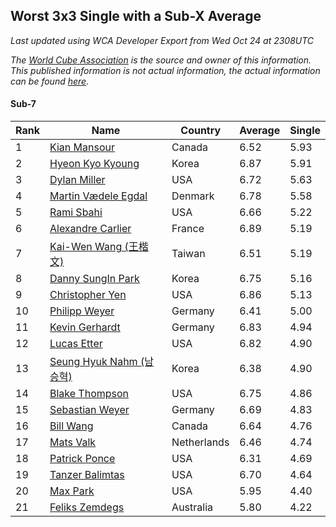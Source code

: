 ## Worst 3x3 Single with a Sub-X Average

*Last updated using WCA Developer Export from Wed Oct 24 at 2308UTC*

*The [World Cube Association](https://www.worldcubeassociation.org) is the source and owner of this information. This published information is not actual information, the actual information can be found [here](https://www.worldcubeassociation.org/results).*

#### Sub-7

|Rank|Name|Country|Average|Single|  
|--|--|--|--|--|  
|1|[Kian Mansour](https://www.worldcubeassociation.org/persons/2015MANS03)|Canada|6.52|5.93|  
|2|[Hyeon Kyo Kyoung](https://www.worldcubeassociation.org/persons/2013KYOU01)|Korea|6.87|5.91|  
|3|[Dylan Miller](https://www.worldcubeassociation.org/persons/2015MILL01)|USA|6.72|5.63|  
|4|[Martin Vædele Egdal](https://www.worldcubeassociation.org/persons/2013EGDA02)|Denmark|6.78|5.58|  
|5|[Rami Sbahi](https://www.worldcubeassociation.org/persons/2011SBAH01)|USA|6.66|5.22|  
|6|[Alexandre Carlier](https://www.worldcubeassociation.org/persons/2012CARL03)|France|6.89|5.19|  
|7|[Kai-Wen Wang (王楷文)](https://www.worldcubeassociation.org/persons/2015WANG09)|Taiwan|6.51|5.19|  
|8|[Danny SungIn Park](https://www.worldcubeassociation.org/persons/2015PARK13)|Korea|6.75|5.16|  
|9|[Christopher Yen](https://www.worldcubeassociation.org/persons/2016YENC01)|USA|6.86|5.13|  
|10|[Philipp Weyer](https://www.worldcubeassociation.org/persons/2010WEYE01)|Germany|6.41|5.00|  
|11|[Kevin Gerhardt](https://www.worldcubeassociation.org/persons/2013GERH01)|Germany|6.83|4.94|  
|12|[Lucas Etter](https://www.worldcubeassociation.org/persons/2011ETTE01)|USA|6.82|4.90|  
|13|[Seung Hyuk Nahm (남승혁)](https://www.worldcubeassociation.org/persons/2013NAHM01)|Korea|6.38|4.90|  
|14|[Blake Thompson](https://www.worldcubeassociation.org/persons/2010THOM03)|USA|6.75|4.86|  
|15|[Sebastian Weyer](https://www.worldcubeassociation.org/persons/2010WEYE02)|Germany|6.69|4.83|  
|16|[Bill Wang](https://www.worldcubeassociation.org/persons/2010WANG68)|Canada|6.64|4.76|  
|17|[Mats Valk](https://www.worldcubeassociation.org/persons/2007VALK01)|Netherlands|6.46|4.74|  
|18|[Patrick Ponce](https://www.worldcubeassociation.org/persons/2012PONC02)|USA|6.31|4.69|  
|19|[Tanzer Balimtas](https://www.worldcubeassociation.org/persons/2013BALI01)|USA|6.70|4.64|  
|20|[Max Park](https://www.worldcubeassociation.org/persons/2012PARK03)|USA|5.95|4.40|  
|21|[Feliks Zemdegs](https://www.worldcubeassociation.org/persons/2009ZEMD01)|Australia|5.80|4.22|  
